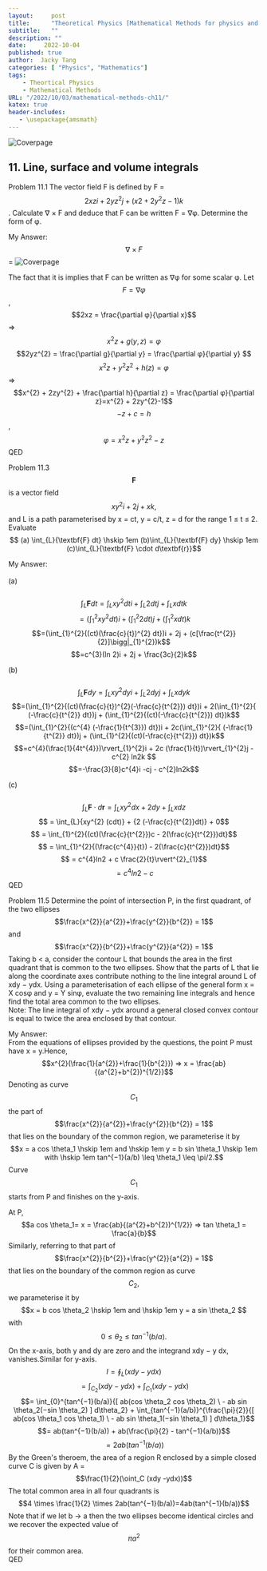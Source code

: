 ```yaml
---
layout:     post
title:      "Theoretical Physics [Mathematical Methods for physics and engineering] Chapter 11 Exercises (Part 1)"
subtitle:   ""
description: ""
date:     2022-10-04
published: true
author:  Jacky Tang
categories: [ "Physics", "Mathematics"]
tags:
    - Theortical Physics
    - Mathematical Methods
URL: "/2022/10/03/mathematical-methods-ch11/"
katex: true
header-includes:
   - \usepackage{amsmath}
---
```


<!--more-->
![Coverpage](/img/mathematical-physics/cover.jpg)
## 11. Line, surface and volume integrals 

Problem 11.1
The vector field F is defined by
F = $$2xzi + 2yz^{2}j + (x2 + 2y^{2}z − 1)k$$.
Calculate ∇ × F and deduce that F can be written F = ∇φ. Determine the form
of φ.


My Answer:
$$∇ × F$$ = 
![Coverpage](/img/mathematical-physics/ans1.png)

The fact that it is implies that F can be written as ∇φ for some scalar φ.
Let $$F=∇φ$$, $$2xz = \frac{\partial φ}{\partial x}$$=>$$x^{2}z + g(y, z) = φ$$
$$2yz^{2} = \frac{\partial g}{\partial y} = \frac{\partial φ}{\partial y} $$
$$x^{2}z + y^{2}z^{2} + h(z) = φ$$ => $$x^{2} + 2zy^{2} + \frac{\partial h}{\partial z} = \frac{\partial φ}{\partial z}=x^{2} + 2zy^{2}-1$$ 
$$-z+c = h$$, $$φ=x^{2}z + y^{2}z^{2} -z$$ QED

Problem 11.3
$$\textbf{F}$$ is a vector field $$xy^{2}i+2j+xk,$$ and L is a path parameterised by x = ct, y = c/t,
z = d for the range 1 ≤ t ≤ 2. Evaluate $$ (a) \int_{L}{\textbf{F} dt} \hskip 1em (b)\int_{L}{\textbf{F} dy} \hskip 1em (c)\int_{L}{\textbf{F} \cdot d\textbf{r}}$$ 

My Answer: <br/>  
(a)<br/>  
$$\int_{L}{\textbf{F} dt} = \int_{L}{xy^{2} dt}i + \int_{L}{2 dt}j + \int_{L}{x dt}k$$
$$=(\int_{1}^{2}{xy^{2} dt})i + (\int_{1}^{2}{2 dt})j + (\int_{1}^{2}{x dt})k$$
$$=(\int_{1}^{2}{(ct)(\frac{c}{t})^{2} dt})i + 2j + (c[\frac{t^{2}}{2}]\bigg|_{1}^{2})k$$
$$=c^{3}(ln 2)i + 2j + \frac{3c}{2}k$$

(b)<br/>  
$$\int_{L}{\textbf{F} dy} = \int_{L}{xy^{2} dy}i + \int_{L}{2 dy}j + \int_{L}{x dy}k$$
$$=(\int_{1}^{2}{(ct)(\frac{c}{t})^{2}(-\frac{c}{t^{2}}) dt})i + 2(\int_{1}^{2}{ (-\frac{c}{t^{2}} dt})j + (\int_{1}^{2}{(ct)(-\frac{c}{t^{2}}) dt})k$$
$$=(\int_{1}^{2}{(c^{4} (-\frac{1}{t^{3}}) dt})i + 2c(\int_{1}^{2}{ (-\frac{1}{t^{2}} dt})j + (\int_{1}^{2}{(ct)(-\frac{c}{t^{2}}) dt})k$$
$$=c^{4}(\frac{1}{4t^{4}})\rvert_{1}^{2}i + 2c (\frac{1}{t})\rvert_{1}^{2}j - c^{2} ln2k $$
$$=-\frac{3}{8}c^{4}i -cj - c^{2}ln2k$$

(c) <br/>  
$$\int_{L}{\textbf{F} \cdot d\textbf{r}} = \int_{L}{xy^{2} dx} + {2 dy} + \int_{L}{x dz}$$
$$ = \int_{L}{xy^{2} (cdt)} + {2 (-\frac{c}{t^{2}}dt)} + 0$$
$$ = \int_{1}^{2}{(ct)(\frac{c}{t^{2}})c - 2(\frac{c}{t^{2}})dt}$$
$$ = \int_{1}^{2}{(\frac{c^{4}}{t}) - 2(\frac{c}{t^{2}})dt}$$
$$ = c^{4}ln2 + c \frac{2}{t}\rvert^{2}_{1}$$
$$=c^{4}ln2 - c$$ QED

Problem 11.5
Determine the point of intersection P, in the first quadrant, of the two ellipses
$$\frac{x^{2}}{a^{2}}+\frac{y^{2}}{b^{2}} = 1$$and $$\frac{x^{2}}{b^{2}}+\frac{y^{2}}{a^{2}} = 1$$
Taking b < a, consider the contour L that bounds the area in the first quadrant
that is common to the two ellipses. Show that the parts of L that lie along the
coordinate axes contribute nothing to the line integral around L of xdy − ydx.
Using a parameterisation of each ellipse of the general form x = X cosφ and
y = Y sinφ, evaluate the two remaining line integrals and hence find the total
area common to the two ellipses.<br/>
Note: The line integral of xdy − ydx around a general closed convex contour is
equal to twice the area enclosed by that contour.

My Answer: <br/>
From the equations of ellipses provided by the questions, the point P must have x = y.Hence,
$$x^{2}(\frac{1}{a^{2}}+\frac{1}{b^{2}}) => x = \frac{ab}{(a^{2}+b^{2})^{1/2}}$$
Denoting as curve $$C_1$$ the part of
$$\frac{x^{2}}{a^{2}}+\frac{y^{2}}{b^{2}} = 1$$
that lies on the boundary of the common region, we parameterise it by $$x = a cos \theta_1
\hskip 1em and \hskip 1em y = b sin \theta_1 \hskip 1em with \hskip 1em tan^{−1}(a/b) \leq \theta_1 \leq \pi/2.$$ Curve $$C_1$$ starts from P and finishes on the y-axis.

At P,
$$a cos \theta_1= x = \frac{ab}{(a^{2}+b^{2})^{1/2}} => tan \theta_1 = \frac{a}{b}$$
Similarly, referring to that part of
$$\frac{x^{2}}{b^{2}}+\frac{y^{2}}{a^{2}} = 1$$
that lies on the boundary of the common region as curve $$C_2,$$ we parameterise it
by $$x = b cos \theta_2 \hskip 1em and \hskip 1em y = a sin \theta_2 $$ with $$ 0 ≤ \theta_2 ≤ tan^{−1}(b/a).$$
On the x-axis, both y and dy are zero and the integrand xdy − y dx, vanishes.Similar for y-axis.
$$I = \oint_L (xdy -ydx) $$
$$= \int_{C_2} (xdy -ydx) + \int_{C_1} (xdy -ydx)$$
$$= \int_{0}^{tan^{−1}(b/a)}{[ ab(cos \theta_2 cos \theta_2) \ - ab sin \theta_2(−sin \theta_2) ] d\theta_2} + \int_{tan^{−1}(a/b)}^{\frac{\pi}{2}}{[ ab(cos \theta_1 cos \theta_1) \ - ab sin \theta_1(−sin \theta_1) ] d\theta_1}$$
$$= ab(tan^{−1}(b/a)) + ab(\frac{\pi}{2} - tan^{−1}(a/b))$$
$$=2ab(tan^{−1}(b/a))$$
By the Green's theroem, the area of a region R enclosed by a simple closed curve C is given by A = $$\frac{1}{2}(\oint_C (xdy -ydx))$$
The total common area in all four quadrants is $$4 \times \frac{1}{2} \times 2ab(tan^{−1}(b/a))=4ab(tan^{−1}(b/a))$$
Note that if we let b → a then the two ellipses become identical circles and we recover the expected value of $$\pi a^{2}$$ for their common area. <br/>QED
